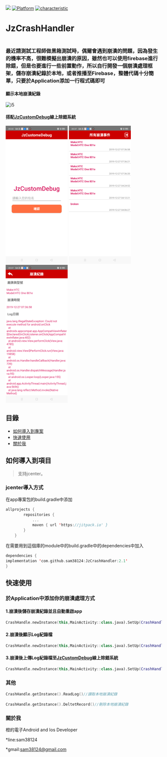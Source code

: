 [![](https://jitpack.io/v/sam38124/JzCrashHandler.svg)](https://jitpack.io/#sam38124/JzCrashHandler)
[![Platform](https://img.shields.io/badge/平台-%20Android%20-brightgreen.svg)](https://github.com/sam38124)
[![characteristic](https://img.shields.io/badge/特點-%20輕量級%20%7C%20簡單易用%20%20%7C%20穩定%20-brightgreen.svg)](https://github.com/sam38124)
# JzCrashHandler
### <br> 最近請測試工程師做黑箱測試時，偶爾會遇到崩潰的問題，因為發生的機率不高，很難模擬出崩潰的原因，雖然也可以使用firebase進行除錯，但是也要進行一些前置動作，所以自行開發一個崩潰處理框架，儲存崩潰紀錄於本地，或者推播至Firebase，整體代碼十分簡單，只要於Application添加一行程式碼即可

#### 顯示本地崩潰紀錄

<img src="https://github.com/sam38124/JzCrashHandler/blob/master/IMG_mdny8p.gif" width = "200"  alt="i5" /> 

#### 搭配[JzCustomDebug](https://github.com/sam38124/JzCustomDebug)線上除錯系統

<img src="https://github.com/sam38124/JzCustomDebug/blob/master/i1.png" width = "200"  alt="i1" />  <img src="https://github.com/sam38124/JzCustomDebug/blob/master/i2.png" width = "200"  alt="i2" />  <img src="https://github.com/sam38124/JzCustomDebug/blob/master/i3.png" width = "200"  alt="i3" />

## 目錄
* [如何導入到專案](#Import)
* [快速使用](#Use)
* [關於我](#About)

<a name="Import"></a>
## 如何導入到項目
> 支持jcenter。 <br/>

### jcenter導入方式
在app專案包的build.gradle中添加
```kotlin
allprojects {
		repositories {
			...
			maven { url 'https://jitpack.io' }
		}
	}
```

在需要用到這個庫的module中的build.gradle中的dependencies中加入
```kotlin
dependencies {
implementation 'com.github.sam38124:JzCrashHandler:2.1'
}
```
<a name="Use"></a>
## 快速使用

### 於Application中添加你的崩潰處理方式 

#### 1.崩潰後儲存崩潰紀錄並且自動重啟app
```kotlin
CrashHandle.newInstance(this,MainActivity::class.java).SetUp(CrashHandle.RESTART)
```
#### 2.崩潰後顯示Log紀錄檔
```kotlin
CrashHandle.newInstance(this,MainActivity::class.java).SetUp(CrashHandle.SHOW_CRASH_MESSAGE)
```
#### 3.崩潰後上傳Log紀錄檔至[JzCustomDebug](https://github.com/sam38124/JzCustomDebug)線上除錯系統
```kotlin
CrashHandle.newInstance(this,MainActivity::class.java).SetUp(CrashHandle.UPLOAD_CRASH_MESSAGE)
```
### 其他 
```kotlin
CrashHandle.getInstance().ReadLog()//讀取本地崩潰紀錄

CrashHandle.getInstance().DeltetRecord()//刪除本地崩潰紀錄
```
<a name="About"></a>
### 關於我
橙的電子Android and Ios Developer

*line:sam38124

*gmail:sam38124@gmail.com
